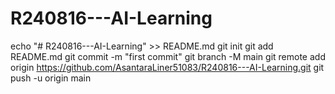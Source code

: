 # R240816---AI-Learning

echo "# R240816---AI-Learning" >> README.md
git init
git add README.md
git commit -m "first commit"
git branch -M main
git remote add origin https://github.com/AsantaraLiner51083/R240816---AI-Learning.git
git push -u origin main
